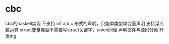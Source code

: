 # cbc

cbc的haskell实现
不支持 int a,b,c 形式的声明，只能单类型单变量声明
支持浮点数运算
struct变量类型不需要写struct关键字，union同理
声明文件与源码分离
开发ing